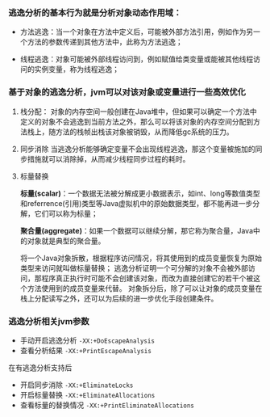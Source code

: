 ### 逃逸分析的基本行为就是分析对象动态作用域：

- 方法逃逸：当一个对象在方法中定义后，可能被外部方法引用，例如作为另一个方法的参数传递到其他方法中，此称为方法逃逸；

- 线程逃逸：对象可能被外部线程访问到，例如赋值给类变量或能被其他线程访问的实例变量，称为线程逃逸；


### 基于对象的逃逸分析，jvm可以对该对象或变量进行一些高效优化
1.  栈分配：
        对象的内存空间一般创建在Java堆中，但如果可以确定一个方法中定义的对象不会逃逸到当前方法之外，那么可以将该对象的内存空间分配到方法栈上，随方法的栈帧出栈该对象被销毁，从而降低gc系统的压力。
2.  同步消除
        当逃逸分析能够确定变量不会出现线程逃逸，那这个变量被施加的同步措施就可以消除掉，从而减少线程同步过程的耗时。
3. 标量替换

    **标量(scalar)**：一个数据无法被分解成更小数据表示，如int、long等数值类型和referrence(引用)类型等Java虚拟机中的原始数据类型，都不能再进一步分解，它们可以称为标量；

    **聚合量(aggregate)**：如果一个数据可以继续分解，那它称为聚合量，Java中的对象就是典型的聚合量。

    将一个Java对象拆散，根据程序访问情况，将其使用到的成员变量恢复为原始类型来访问就叫做标量替换；
        逃逸分析证明一个可分解的对象不会被外部访问，那程序真正执行时可能不会创建该对象，而改为直接创建它的若干个被这个方法使用到的成员变量来代替。
        对象拆分后，除了可以让对象的成员变量在栈上分配读写之外，还可以为后续的进一步优化手段创建条件。
        
### 逃逸分析相关jvm参数
- 手动开启逃逸分析 `-XX:+DoEscapeAnalysis`
- 查看分析结果 `-XX:+PrintEscapeAnalysis`

在有逃逸分析支持后
- 开启同步消除 `-XX:+EliminateLocks`
- 开启标量替换 `-XX:+EliminateAllocations`
- 查看标量的替换情况 `-XX:+PrintEliminateAllocations`

